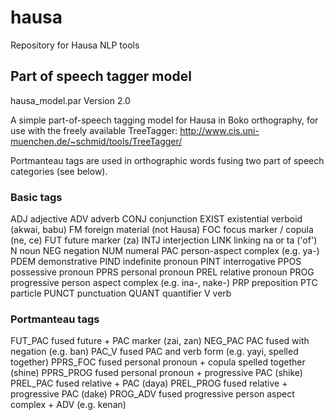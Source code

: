 # hausa
Repository for Hausa NLP tools

## Part of speech tagger model
hausa_model.par
Version 2.0

A simple part-of-speech tagging model for Hausa in Boko orthography, for use with the freely available TreeTagger:
http://www.cis.uni-muenchen.de/~schmid/tools/TreeTagger/
 
Portmanteau tags are used in orthographic words fusing two part of speech categories (see below).

### Basic tags
ADJ	adjective
ADV	adverb
CONJ	conjunction
EXIST	existential verboid (akwai, babu)
FM	foreign material (not Hausa)
FOC	focus marker / copula (ne, ce)
FUT	future marker (za)
INTJ	interjection
LINK	linking na or ta ('of')
N	noun
NEG	negation
NUM	numeral
PAC	person-aspect complex (e.g. ya-)
PDEM	demonstrative
PIND	indefinite pronoun
PINT	interrogative
PPOS	possessive pronoun
PPRS	personal pronoun
PREL	relative pronoun
PROG	progressive person aspect complex (e.g. ina-, nake-)
PRP	preposition
PTC	particle
PUNCT	punctuation
QUANT	quantifier
V	verb

### Portmanteau tags
FUT_PAC fused future + PAC marker (zai, zan)
NEG_PAC	PAC fused with negation (e.g. ban)
PAC_V	fused PAC and verb form (e.g. yayi, spelled together)
PPRS_FOC	fused personal pronoun + copula spelled together (shine)
PPRS_PROG	fused personal pronoun + progressive PAC (shike)
PREL_PAC	fused relative + PAC  (daya)
PREL_PROG	fused relative + progressive PAC  (dake)
PROG_ADV	fused progressive person aspect complex + ADV (e.g. kenan)

